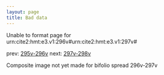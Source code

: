 ```yaml
---
layout: page
title: Bad data
---
```


Unable to format page for urn:cite2:hmt:e3.v1:296v#urn:cite2:hmt:e3.v1:297v#

prev: [295v-296v](../295v-296v/) next: [297v-298v](../297v-298v/)

Composite image not yet made for bifolio spread 296v-297v

